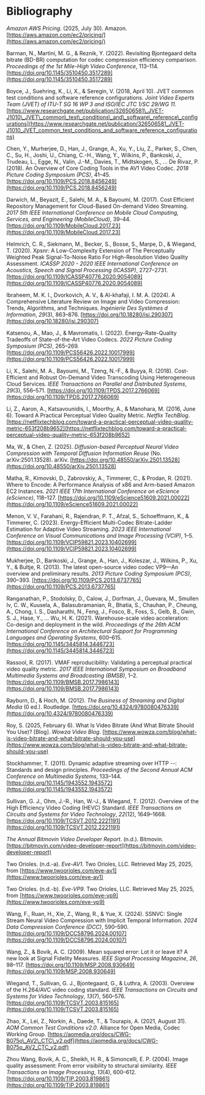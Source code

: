 # **Bibliography**

_Amazon AWS Pricing_. (2025, July 30). Amazon.
[https://aws.amazon.com/ec2/pricing/](https://aws.amazon.com/ec2/pricing/)

Barman, N., Martini, M. G., & Reznik, Y. (2022). Revisiting Bjontegaard delta
bitrate (BD-BR) computation for codec compression efficiency comparison.
_Proceedings of the 1st Mile-High Video Conference_, 113–114.
[https://doi.org/10.1145/3510450.3517289](https://doi.org/10.1145/3510450.3517289)

Boyce, J., Suehring, K., Li, X., & Seregin, V. (2018, April 10). JVET common
test conditions and software reference configurations. _Joint Video Experts Team
(JVET) of ITU-T SG 16 WP 3 and ISO/IEC JTC 1/SC 29/WG 11_.
[https://www.researchgate.net/publication/326506581\_JVET-J1010\_JVET\_common\_test\_conditions\_and\_software\_reference\_configurations](https://www.researchgate.net/publication/326506581_JVET-J1010_JVET_common_test_conditions_and_software_reference_configurations)

Chen, Y., Murherjee, D., Han, J., Grange, A., Xu, Y., Liu, Z., Parker, S., Chen,
C., Su, H., Joshi, U., Chiang, C.-H., Wang, Y., Wilkins, P., Bankoski, J.,
Trudeau, L., Egge, N., Valin, J.-M., Davies, T., Midtskogen, S., … De Rivaz, P.
(2018). An Overview of Core Coding Tools in the AV1 Video Codec. _2018 Picture
Coding Symposium (PCS)_, 41–45.
[https://doi.org/10.1109/PCS.2018.8456249](https://doi.org/10.1109/PCS.2018.8456249)

Darwich, M., Beyazit, E., Salehi, M. A., & Bayoumi, M. (2017). Cost Efficient
Repository Management for Cloud-Based On-demand Video Streaming. _2017 5th IEEE
International Conference on Mobile Cloud Computing, Services, and Engineering
(MobileCloud)_, 39–44.
[https://doi.org/10.1109/MobileCloud.2017.23](https://doi.org/10.1109/MobileCloud.2017.23)

Helmrich, C. R., Siekmann, M., Becker, S., Bosse, S., Marpe, D., & Wiegand, T.
(2020). Xpsnr: A Low-Complexity Extension of The Perceptually Weighted Peak
Signal-To-Noise Ratio For High-Resolution Video Quality Assessment. _ICASSP 2020
\- 2020 IEEE International Conference on Acoustics, Speech and Signal Processing
(ICASSP)_, 2727–2731.
[https://doi.org/10.1109/ICASSP40776.2020.9054089](https://doi.org/10.1109/ICASSP40776.2020.9054089)

Ibraheem, M. K. I., Dvorkovich, A. V., & Al-khafaji, I. M. A. (2024). A
Comprehensive Literature Review on Image and Video Compression: Trends,
Algorithms, and Techniques. _Ingénierie Des Systèmes d Information_, _29_(3),
863–876.
[https://doi.org/10.18280/isi.290307](https://doi.org/10.18280/isi.290307)

Katsenou, A., Mao, J., & Mavromatis, I. (2022). Energy-Rate-Quality Tradeoffs of
State-of-the-Art Video Codecs. _2022 Picture Coding Symposium (PCS)_, 265–269.
[https://doi.org/10.1109/PCS56426.2022.10017999](https://doi.org/10.1109/PCS56426.2022.10017999)

Li, X., Salehi, M. A., Bayoumi, M., Tzeng, N.-F., & Buyya, R. (2018).
Cost-Efficient and Robust On-Demand Video Transcoding Using Heterogeneous Cloud
Services. _IEEE Transactions on Parallel and Distributed Systems_, _29_(3),
556–571.
[https://doi.org/10.1109/TPDS.2017.2766069](https://doi.org/10.1109/TPDS.2017.2766069)

Li, Z., Aaron, A., Katsavounidis, I., Moorthy, A., & Manohara, M. (2016, June
6). Toward A Practical Perceptual Video Quality Metric. _Netflix TechBlog_.
[https://netflixtechblog.com/toward-a-practical-perceptual-video-quality-metric-653f208b9652](https://netflixtechblog.com/toward-a-practical-perceptual-video-quality-metric-653f208b9652)

Ma, W., & Chen, Z. (2025). _Diffusion-based Perceptual Neural Video Compression
with Temporal Diffusion Information Reuse_ (No. arXiv:2501.13528). arXiv.
[https://doi.org/10.48550/arXiv.2501.13528](https://doi.org/10.48550/arXiv.2501.13528)

Matha, R., Kimovski, D., Zabrovskiy, A., Timmerer, C., & Prodan, R. (2021).
Where to Encode: A Performance Analysis of x86 and Arm-based Amazon EC2
Instances. _2021 IEEE 17th International Conference on eScience (eScience)_,
118–127.
[https://doi.org/10.1109/eScience51609.2021.00022](https://doi.org/10.1109/eScience51609.2021.00022)

Menon, V. V., Farahani, R., Rajendran, P. T., Afzal, S., Schoeffmann, K., &
Timmerer, C. (2023). Energy-Efficient Multi-Codec Bitrate-Ladder Estimation for
Adaptive Video Streaming. _2023 IEEE International Conference on Visual
Communications and Image Processing (VCIP)_, 1–5.
[https://doi.org/10.1109/VCIP59821.2023.10402699](https://doi.org/10.1109/VCIP59821.2023.10402699)

Mukherjee, D., Bankoski, J., Grange, A., Han, J., Koleszar, J., Wilkins, P., Xu,
Y., & Bultje, R. (2013). The latest open-source video codec VP9—An overview and
preliminary results. _2013 Picture Coding Symposium (PCS)_, 390–393.
[https://doi.org/10.1109/PCS.2013.6737765](https://doi.org/10.1109/PCS.2013.6737765)

Ranganathan, P., Stodolsky, D., Calow, J., Dorfman, J., Guevara, M., Smullen Iv,
C. W., Kuusela, A., Balasubramanian, R., Bhatia, S., Chauhan, P., Cheung, A.,
Chong, I. S., Dasharathi, N., Feng, J., Fosco, B., Foss, S., Gelb, B., Gwin, S.
J., Hase, Y., … Wu, H. K. (2021). Warehouse-scale video acceleration: Co-design
and deployment in the wild. _Proceedings of the 26th ACM International
Conference on Architectural Support for Programming Languages and Operating
Systems_, 600–615.
[https://doi.org/10.1145/3445814.3446723](https://doi.org/10.1145/3445814.3446723)

Rassool, R. (2017). VMAF reproducibility: Validating a perceptual practical
video quality metric. _2017 IEEE International Symposium on Broadband Multimedia
Systems and Broadcasting (BMSB)_, 1–2.
[https://doi.org/10.1109/BMSB.2017.7986143](https://doi.org/10.1109/BMSB.2017.7986143)

Rayburn, D., & Hoch, M. (2012). _The Business of Streaming and Digital Media_ (0
ed.). Routledge.
[https://doi.org/10.4324/9780080476339](https://doi.org/10.4324/9780080476339)

Roy, S. (2025, February 6). What Is Video Bitrate (And What Bitrate Should You
Use)? \[Blog\]. _Wowza Video Blog_.
[https://www.wowza.com/blog/what-is-video-bitrate-and-what-bitrate-should-you-use](https://www.wowza.com/blog/what-is-video-bitrate-and-what-bitrate-should-you-use)

Stockhammer, T. (2011). Dynamic adaptive streaming over HTTP \--: Standards and
design principles. _Proceedings of the Second Annual ACM Conference on
Multimedia Systems_, 133–144.
[https://doi.org/10.1145/1943552.1943572](https://doi.org/10.1145/1943552.1943572)

Sullivan, G. J., Ohm, J.-R., Han, W.-J., & Wiegand, T. (2012). Overview of the
High Efficiency Video Coding (HEVC) Standard. _IEEE Transactions on Circuits and
Systems for Video Technology_, _22_(12), 1649–1668.
[https://doi.org/10.1109/TCSVT.2012.2221191](https://doi.org/10.1109/TCSVT.2012.2221191)

_The Annual Bitmovin Video Developer Report_. (n.d.). Bitmovin.
[https://bitmovin.com/video-developer-report](https://bitmovin.com/video-developer-report)

Two Orioles. (n.d.-a). _Eve-AV1_. Two Orioles, LLC. Retrieved May 25, 2025, from
[https://www.twoorioles.com/eve-av1](https://www.twoorioles.com/eve-av1)

Two Orioles. (n.d.-b). _Eve-VP9_. Two Orioles, LLC. Retrieved May 25, 2025, from
[https://www.twoorioles.com/eve-vp9](https://www.twoorioles.com/eve-vp9)

Wang, F., Ruan, H., Xie, Z., Wang, R., & Yue, X. (2024). SSNVC: Single Stream
Neural Video Compression with Implicit Temporal Information. _2024 Data
Compression Conference (DCC)_, 590–590.
[https://doi.org/10.1109/DCC58796.2024.00107](https://doi.org/10.1109/DCC58796.2024.00107)

Wang, Z., & Bovik, A. C. (2009). Mean squared error: Lot it or leave it? A new
look at Signal Fidelity Measures. _IEEE Signal Processing Magazine_, _26_,
98–117.
[https://doi.org/10.1109/MSP.2008.930649](https://doi.org/10.1109/MSP.2008.930649)

Wiegand, T., Sullivan, G. J., Bjontegaard, G., & Luthra, A. (2003). Overview of
the H.264/AVC video coding standard. _IEEE Transactions on Circuits and Systems
for Video Technology_, _13_(7), 560–576.
[https://doi.org/10.1109/TCSVT.2003.815165](https://doi.org/10.1109/TCSVT.2003.815165)

Zhao, X., Lei, Z., Norkin, A., Daede, T., & Tourapis, A. (2021, August 31). _AOM
Common Test Conditions v2.0_. Alliance for Open Media, Codec Working Group.
[https://aomedia.org/docs/CWG-B075o\_AV2\_CTC\_v2.pdf](https://aomedia.org/docs/CWG-B075o_AV2_CTC_v2.pdf)

Zhou Wang, Bovik, A. C., Sheikh, H. R., & Simoncelli, E. P. (2004). Image
quality assessment: From error visibility to structural similarity. _IEEE
Transactions on Image Processing_, _13_(4), 600–612.
[https://doi.org/10.1109/TIP.2003.819861](https://doi.org/10.1109/TIP.2003.819861)
